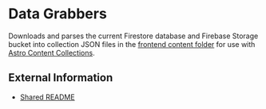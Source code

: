 # Data Grabbers

Downloads and parses the current Firestore database and Firebase Storage bucket into collection JSON files in the [frontend content folder](../frontend/src/content/) for use with [Astro Content Collections](https://docs.astro.build/en/guides/content-collections/).

## External Information

- [Shared README](../shared/README.md)
